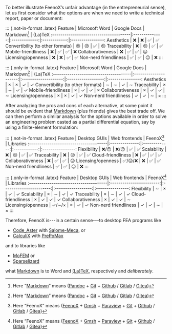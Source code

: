 To better illustrate FeenoX’s unfair advantage (in the entrepreneurial sense), let us first consider what the options are when we need to write a technical report, paper or document:

::: {.not-in-format .latex}
 Feature                               | Microsoft Word |  Google Docs  |  Markdown[^1]    |  (La)TeX
:--------------------------------------|:--------------:|:-------------:|:------------:|:----------------:
 Aesthetics                            |       ❌        |       ❌       |      ✅      |  ✅
 Convertibility (to other formats)     |       😐       |       😐      |      ✅       |  😐
 Traceability                          |       ❌        |       😐      |      ✅      |  ✅
 Mobile-friendliness                   |       ❌        |       ✅       |      ✅      |  ❌
 Collaborativeness                     |       ❌        |       ✅       |      ✅      |  😐
 Licensing/openness                    |       ❌        |       ❌       |      ✅      |  ✅
 Non-nerd friendliness                 |       ✅        |       ✅      |      😐      |  ❌
:::

::: {.only-in-format .latex}
 Feature                               |     Microsoft Word    |       Google Docs    |      Markdown[^1]  |     (La)TeX
:--------------------------------------|:---------------------:|:--------------------:|:------------------:|:----------------:
 Aesthetics                            |       $\times$        |       $\times$       |      $\checkmark$      |  $\checkmark$
 Convertibility (to other formats)     |       $\sim$          |       $\sim$         |      $\checkmark$      |  $\sim$
 Traceability                          |       $\times$        |       $\sim$         |      $\checkmark$      |  $\checkmark$
 Mobile-friendliness                   |       $\times$        |       $\checkmark$       |      $\checkmark$      |  $\times$
 Collaborativeness                     |       $\times$        |       $\checkmark$       |      $\checkmark$      |  $\sim$
 Licensing/openness                    |       $\times$        |       $\times$       |      $\checkmark$      |  $\checkmark$
 Non-nerd friendliness                 |       $\checkmark$        |       $\checkmark$       |      $\sim$        |  $\times$
:::


[^1]: Here “[Markdown](https://en.wikipedia.org/wiki/Markdown)” means ([Pandoc](https://pandoc.org/) + [Git](https://git-scm.com/) + [Github](https://github.com/) / [Gitlab](https://about.gitlab.com/) / [Gitea](https://gitea.com/}{Gitea}))

 
After analyzing the pros and cons of each alternative, at some point it should be evident that [Markdown](https://en.wikipedia.org/wiki/Markdown) (plus friends) gives the best trade off. We can then perform a similar analysis for the options available in order to solve an engineering problem casted as a partial differential equation, say by using a finite-element formulation:

::: {.not-in-format .latex}
 Feature                               | Desktop GUIs  |   Web frontends  |  FeenoX[^2]  |  Libraries
:--------------------------------------|:--------------:|:-------------:|:------------:|:----------------:
 Flexibility                           |     ❌/😐      |        ❌/😐      |     ✅    |      ✅
 Scalability                           |      ❌        |         😐       |     ✅    |      ✅
 Traceability                          |      ❌        |         😐       |     ✅    |      ✅
 Cloud-friendliness                    |      ❌        |         ✅        |     ✅    |      ✅
 Collaborativeness                     |      ❌        |         ✅        |     ✅    |      😐
 Licensing/openness                    |   ✅/😐/❌      |         ❌        |     ✅    |      ✅
 Non-nerd friendliness                 |      ✅        |         ✅        |     😐   |      ❌
:::

::: {.only-in-format .latex}
 Feature                           | Desktop GUIs  |   Web frontends  |  FeenoX[^2]  |  Libraries
:--------------------------------------|:------------------------:|:-----------------------:|:------------------:|:----------------:
 Flexibility                           |      $\sim$              |         $\times$        |     $\checkmark$       |      $\checkmark$
 Scalability                           |      $\times$            |         $\sim$          |     $\checkmark$       |      $\checkmark$
 Traceability                          |      $\times$            |         $\sim$          |     $\checkmark$       |      $\checkmark$
 Cloud-friendliness                    |      $\times$            |         $\checkmark$        |     $\checkmark$       |      $\checkmark$
 Collaborativeness                     |      $\times$            |         $\checkmark$        |     $\checkmark$       |      $\sim$
 Licensing/openness                    | $\checkmark$/$\sim$/$\times$ |         $\times$        |     $\checkmark$       |      $\checkmark$
 Non-nerd friendliness                 |      $\checkmark$            |         $\checkmark$        |     $\sim$         |      $\times$
:::



[^2]: Here “FeenoX” means ([FeenoX](https://seamplex.com/feenox) + [Gmsh](http://gmsh.info) + [Paraview](https://www.paraview.org/) + [Git](https://git-scm.com/) + [Github](https://github.com/) / [Gitlab](https://about.gitlab.com/) / [Gitea](https://gitea.com/}{Gitea}))


Therefore, FeenoX is---in a certain sense---to desktop FEA programs like

 * [Code_Aster](https://www.code-aster.org/spip.php?rubrique2) with [Salome-Meca](https://www.code-aster.org/V2/spip.php?article303), or
 * [CalculiX](http://www.calculix.de/) with [PrePoMax](https://prepomax.fs.um.si/)
 
and to libraries like

 * [MoFEM](http://mofem.eng.gla.ac.uk/mofem/html/) or
 * [Sparselizard](http://sparselizard.org/)

what [Markdown](https://commonmark.org/) is to Word and [(La)TeX](https://en.wikipedia.org/wiki/LaTeX), respectively and _deliberately_.
